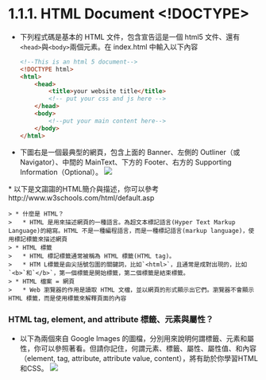 # 1.1.1. HTML Document &lt;!DOCTYPE>

* 下列程式碼是基本的 HTML 文件，包含宣告這是一個 html5 文件、還有`<head>`與`<body>`兩個元素。在 index.html 中輸入以下內容
	
	```html
	<!--This is an html 5 document-->
	<!DOCTYPE html> 
	<html>
		<head>
			<title>your website title</title>
			<!-- put your css and js here -->
		</head>
		<body>
			<!--put your main content here-->
		</body>
	</html>
	```
* 下圖右是一個最典型的網頁，包含上面的 Banner、左側的 Outliner（或Navigator）、中間的 MainText、下方的 Footer、右方的 Supporting Information（Optional）。
	![](/assets/img2.png)
<div style="page-break-after: always;"></div> 
* 以下是文謅謅的HTML簡介與描述，你可以參考 http://www.w3schools.com/html/default.asp
	
	> * 什麼是 HTML？
	> 	* HTML 是用來描述網頁的一種語言。為超文本標記語言(Hyper Text Markup Language)的縮寫。HTML 不是一種編程語言，而是一種標記語言(markup language)，使用標記標籤來描述網頁
	> * HTML 標籤
	>	* HTML 標記標籤通常被稱為 HTML 標籤(HTML tag)。
	>	* HTM L標籤是由尖括號包圍的關鍵詞，比如`<html>`，且通常是成對出現的，比如`<b>`和`</b>`，第一個標籤是開始標籤，第二個標籤是結束標籤。
	> * HTML 檔案 = 網頁
	>	* Web 瀏覽器的作用是讀取 HTML 文檔，並以網頁的形式顯示出它們。瀏覽器不會顯示 HTML 標籤，而是使用標籤來解釋頁面的內容

### HTML tag, element, and attribute 標籤、元素與屬性？
* 以下為兩個來自 Google Images 的圖檔，分別用來說明何謂標籤、元素和屬性，你可以參照著看。但請你記住，何謂元素、標籤、屬性、屬性值、和內容（element, tag, attribute, attribute value, content），將有助於你學習HTML和CSS。
	![](/assets/img3.png)

